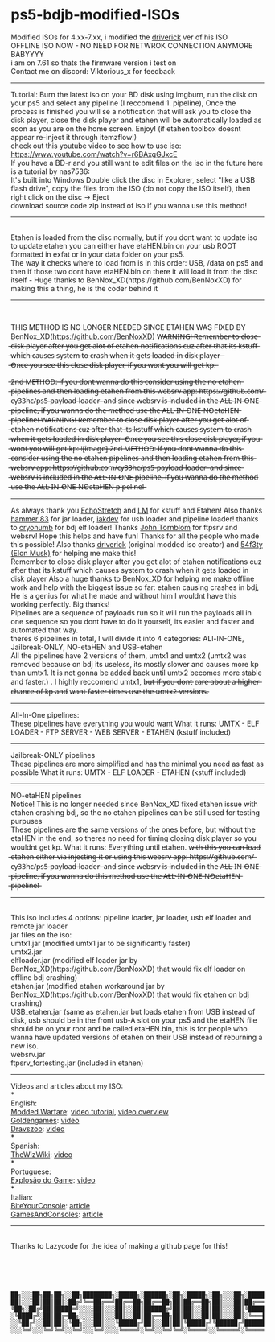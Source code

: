 # ps5-bdjb-modified-ISOs
Modified ISOs for 4.xx-7.xx, i modified the [driverick](https://github.com/DriveRick) ver of his ISO
<br />
OFFLINE ISO NOW - NO NEED FOR NETWROK CONNECTION ANYMORE BABYYYY
<br />
i am on 7.61 so thats the firmware version i test on
<br />
Contact me on discord: Viktorious_x for feedback
<br />
***
Tutorial: 
Burn the latest iso on your BD disk using imgburn, run the disk on your ps5 and select any pipeline (I reccomend 1. pipeline), Once the process is finished you will se a notification that will ask you to close the disk player, close the disk player and etahen will be automatically loaded as soon as you are on the home screen. Enjoy! (if etahen toolbox doesnt appear re-inject it through itemzflow!)
<br /> check out this youtube video to see how to use iso: https://www.youtube.com/watch?v=r6BAxgGJxcE 
<br />
If you have a BD-r and you still want to edit files on the iso in the future here is a tutorial by nas7536:
<br />
It's built into Windows
Double click the disc in Explorer, select "like a USB flash drive", copy the files from the ISO (do not copy the ISO itself), then right click on the disc -> Eject
<br />
download source code zip instead of iso if you wanna use this method!
<br />
***
<br />
Etahen is loaded from the disc normally, but if you dont want to update iso to update etahen you can either have etaHEN.bin on your usb ROOT formatted in exfat or in your data folder on your ps5.
<br />
The way it checks where to load from is in this order: USB, /data on ps5 and then if those two dont have etaHEN.bin on there it will load it from the disc itself - Huge thanks to BenNox_XD(https://github.com/BenNoxXD) for making this a thing, he is the coder behind it

<br />

***

<br />

THIS METHOD IS NO LONGER NEEDED SINCE ETAHEN WAS FIXED BY BenNox_XD(https://github.com/BenNoxXD)
W̶A̶R̶N̶I̶N̶G̶!̶ ̶R̶e̶m̶e̶m̶b̶e̶r̶ ̶t̶o̶ ̶c̶l̶o̶s̶e̶ ̶d̶i̶s̶k̶ ̶p̶l̶a̶y̶e̶r̶ ̶a̶f̶t̶e̶r̶ ̶y̶o̶u̶ ̶g̶e̶t̶ ̶a̶l̶o̶t̶ ̶o̶f̶ ̶e̶t̶a̶h̶e̶n̶ ̶n̶o̶t̶i̶f̶i̶c̶a̶t̶i̶o̶n̶s̶ ̶c̶u̶z̶ ̶a̶f̶t̶e̶r̶ ̶t̶h̶a̶t̶ ̶i̶t̶s̶ ̶k̶s̶t̶u̶f̶f̶ ̶w̶h̶i̶c̶h̶ ̶c̶a̶u̶s̶e̶s̶ ̶s̶y̶s̶t̶e̶m̶ ̶t̶o̶ ̶c̶r̶a̶s̶h̶ ̶w̶h̶e̶n̶ ̶i̶t̶ ̶g̶e̶t̶s̶ ̶l̶o̶a̶d̶e̶d̶ ̶i̶n̶ ̶d̶i̶s̶k̶ ̶p̶l̶a̶y̶e̶r̶
̶<br />
̶O̶n̶c̶e̶ ̶y̶o̶u̶ ̶s̶e̶e̶ ̶t̶h̶i̶s̶ ̶c̶l̶o̶s̶e̶ ̶d̶i̶s̶k̶ ̶p̶l̶a̶y̶e̶r̶,̶ ̶i̶f̶ ̶y̶o̶u̶ ̶w̶o̶n̶t̶ ̶y̶o̶u̶ ̶w̶i̶l̶l̶ ̶g̶e̶t̶ ̶k̶p̶:̶

̶2̶n̶d̶ ̶M̶E̶T̶H̶O̶D̶:̶ ̶i̶f̶ ̶y̶o̶u̶ ̶d̶o̶n̶t̶ ̶w̶a̶n̶n̶a̶ ̶d̶o̶ ̶t̶h̶i̶s̶ ̶c̶o̶n̶s̶i̶d̶e̶r̶ ̶u̶s̶i̶n̶g̶ ̶t̶h̶e̶ ̶n̶o̶ ̶e̶t̶a̶h̶e̶n̶ ̶p̶i̶p̶e̶l̶i̶n̶e̶s̶ ̶a̶n̶d̶ ̶t̶h̶e̶n̶ ̶l̶o̶a̶d̶i̶n̶g̶ ̶e̶t̶a̶h̶e̶n̶ ̶f̶r̶o̶m̶ ̶t̶h̶i̶s̶ ̶w̶e̶b̶s̶r̶v̶ ̶a̶p̶p̶:̶ ̶h̶t̶t̶p̶s̶:̶/̶/̶g̶i̶t̶h̶u̶b̶.̶c̶o̶m̶/̶c̶y̶3̶3̶h̶c̶/̶p̶s̶5̶-̶p̶a̶y̶l̶o̶a̶d̶-̶l̶o̶a̶d̶e̶r̶ ̶
̶a̶n̶d̶ ̶s̶i̶n̶c̶e̶ ̶w̶e̶b̶s̶r̶v̶ ̶i̶s̶ ̶i̶n̶c̶l̶u̶d̶e̶d̶ ̶i̶n̶ ̶t̶h̶e̶ ̶A̶L̶L̶-̶I̶N̶-̶O̶N̶E̶ ̶p̶i̶p̶e̶l̶i̶n̶e̶,̶ ̶i̶f̶ ̶y̶o̶u̶ ̶w̶a̶n̶n̶a̶ ̶d̶o̶ ̶t̶h̶e̶ ̶m̶e̶t̶h̶o̶d̶ ̶u̶s̶e̶ ̶t̶h̶e̶ ̶A̶L̶L̶-̶I̶N̶-̶O̶N̶E̶-̶N̶O̶e̶t̶a̶H̶E̶N̶ ̶p̶i̶p̶e̶l̶i̶n̶e̶!̶
̶*̶*̶W̶A̶R̶N̶I̶N̶G̶!̶ ̶R̶e̶m̶e̶m̶b̶e̶r̶ ̶t̶o̶ ̶c̶l̶o̶s̶e̶ ̶d̶i̶s̶k̶ ̶p̶l̶a̶y̶e̶r̶ ̶a̶f̶t̶e̶r̶ ̶y̶o̶u̶ ̶g̶e̶t̶ ̶a̶l̶o̶t̶ ̶o̶f̶ ̶e̶t̶a̶h̶e̶n̶ ̶n̶o̶t̶i̶f̶i̶c̶a̶t̶i̶o̶n̶s̶ ̶c̶u̶z̶ ̶a̶f̶t̶e̶r̶ ̶t̶h̶a̶t̶ ̶i̶t̶s̶ ̶k̶s̶t̶u̶f̶f̶ ̶w̶h̶i̶c̶h̶ ̶c̶a̶u̶s̶e̶s̶ ̶s̶y̶s̶t̶e̶m̶ ̶t̶o̶ ̶c̶r̶a̶s̶h̶ ̶w̶h̶e̶n̶ ̶i̶t̶ ̶g̶e̶t̶s̶ ̶l̶o̶a̶d̶e̶d̶ ̶i̶n̶ ̶d̶i̶s̶k̶ ̶p̶l̶a̶y̶e̶r̶ ̶ ̶O̶n̶c̶e̶ ̶y̶o̶u̶ ̶s̶e̶e̶ ̶t̶h̶i̶s̶ ̶c̶l̶o̶s̶e̶ ̶d̶i̶s̶k̶ ̶p̶l̶a̶y̶e̶r̶,̶ ̶i̶f̶ ̶y̶o̶u̶ ̶w̶o̶n̶t̶ ̶y̶o̶u̶ ̶w̶i̶l̶l̶ ̶g̶e̶t̶ ̶k̶p̶:̶ ̶!̶[̶i̶m̶a̶g̶e̶]̶̶ ̶2̶n̶d̶ ̶M̶E̶T̶H̶O̶D̶:̶ ̶i̶f̶ ̶y̶o̶u̶ ̶d̶o̶n̶t̶ ̶w̶a̶n̶n̶a̶ ̶d̶o̶ ̶t̶h̶i̶s̶ ̶c̶o̶n̶s̶i̶d̶e̶r̶ ̶u̶s̶i̶n̶g̶ ̶t̶h̶e̶ ̶n̶o̶ ̶e̶t̶a̶h̶e̶n̶ ̶p̶i̶p̶e̶l̶i̶n̶e̶s̶ ̶a̶n̶d̶ ̶t̶h̶e̶n̶ ̶l̶o̶a̶d̶i̶n̶g̶ ̶e̶t̶a̶h̶e̶n̶ ̶f̶r̶o̶m̶ ̶t̶h̶i̶s̶ ̶w̶e̶b̶s̶r̶v̶ ̶a̶p̶p̶:̶ ̶h̶t̶t̶p̶s̶:̶/̶/̶g̶i̶t̶h̶u̶b̶.̶c̶o̶m̶/̶c̶y̶3̶3̶h̶c̶/̶p̶s̶5̶-̶p̶a̶y̶l̶o̶a̶d̶-̶l̶o̶a̶d̶e̶r̶ ̶ ̶a̶n̶d̶ ̶s̶i̶n̶c̶e̶ ̶w̶e̶b̶s̶r̶v̶ ̶i̶s̶ ̶i̶n̶c̶l̶u̶d̶e̶d̶ ̶i̶n̶ ̶t̶h̶e̶ ̶A̶L̶L̶-̶I̶N̶-̶O̶N̶E̶ ̶p̶i̶p̶e̶l̶i̶n̶e̶,̶ ̶i̶f̶ ̶y̶o̶u̶ ̶w̶a̶n̶n̶a̶ ̶d̶o̶ ̶t̶h̶e̶ ̶m̶e̶t̶h̶o̶d̶ ̶u̶s̶e̶ ̶t̶h̶e̶ ̶A̶L̶L̶-̶I̶N̶-̶O̶N̶E̶-̶N̶O̶e̶t̶a̶H̶E̶N̶ ̶p̶i̶p̶e̶l̶i̶n̶e̶!̶*̶*̶
***

As always thank you [EchoStretch](https://github.com/Echostretch) and [LM](https://github.com/LightningMods) for kstuff and Etahen! Also thanks [hammer 83](https://github.com/hammer-83) for jar loader, [iakdev](https://github.com/iakdev) for usb loader and pipeline loader! thanks to [cryonumb](https://github.com/cryonumb) for bdj elf loader! Thanks [John Törnblom](https://github.com/john-tornblom) for ftpsrv and websrv!
 Hope this helps and have fun! Thanks for all the people who made this possible! Also thanks [driverick](https://github.com/DriveRick) (original modded iso creator) and [54f3ty (Elon Musk)](https://github.com/54f3ty) for helping me make this!
<br />
Remember to close disk player after you get alot of etahen notifications cuz after that its kstuff which causes system to crash when it gets loaded in disk player
Also a huge thanks to [BenNox_XD](https://github.com/BenNoxXD) for helping me make offline work and help with the biggest issue so far: etahen causing crashes in bdj, He is a genius for what he made and without him I wouldnt have this working perfectly. Big thanks!
<br />
Pipelines are a sequence of payloads run so it will run the payloads all in one sequence so you dont have to do it yourself, its easier and faster and automated that way.
<br />
theres 6 pipelines in total, I will divide it into 4 categories: ALl-IN-ONE, Jailbreak-ONLY, NO-etaHEN and USB-etahen
<br />
All the pipelines have 2 versions of them, umtx1 and umtx2 (umtx2 was removed because on bdj its useless, its mostly slower and causes more kp than umtx1. It is not gonna be added back until umtx2 becomes more stable and faster.) . I highly reccomend umtx1, b̶u̶t̶ i̶f̶ y̶o̶u̶ d̶o̶n̶t̶ c̶a̶r̶e̶ a̶b̶o̶u̶t̶ a̶ h̶i̶g̶h̶e̶r̶ c̶h̶a̶n̶c̶e̶ o̶f̶ k̶p̶ a̶n̶d̶ w̶a̶n̶t̶ f̶a̶s̶t̶e̶r̶ t̶i̶m̶e̶s̶ u̶s̶e̶ t̶h̶e̶ u̶m̶t̶x̶2̶ v̶e̶r̶s̶i̶o̶n̶s̶.

__________________________________________________________________________________________________________________________________________________________________________________
All-In-One pipelines:
<br />
These pipelines have everything you would want
What it runs: UMTX - ELF LOADER - FTP SERVER - WEB SERVER - ETAHEN (kstuff included) 

__________________________________________________________________________________________________________________________________________________________________________________
Jailbreak-ONLY pipelines
<br />
These pipelines are more simplified and has the minimal you need as fast as possible
What it runs: UMTX - ELF LOADER - ETAHEN (kstuff included) 

__________________________________________________________________________________________________________________________________________________________________________________
NO-etaHEN pipelines
<br />
Notice! This is no longer needed since BenNox_XD fixed etahen issue with etahen crashing bdj, so the no etahen pipelines can be still used for testing purpuses
<br />
These pipelines are the same versions of the ones before, but without the etaHEN in the end, so theres no need for timing closing disk player so you wouldnt get kp.
What it runs: Everything until etahen.
w̶i̶t̶h̶ ̶t̶h̶i̶s̶ ̶y̶o̶u̶ ̶c̶a̶n̶ ̶l̶o̶a̶d̶ ̶e̶t̶a̶h̶e̶n̶ ̶e̶i̶t̶h̶e̶r̶ ̶v̶i̶a̶ ̶i̶n̶j̶e̶c̶t̶i̶n̶g̶ ̶i̶t̶ ̶o̶r̶ ̶u̶s̶i̶n̶g̶ ̶t̶h̶i̶s̶ ̶w̶e̶b̶s̶r̶v̶ ̶a̶p̶p̶:̶ ̶h̶t̶t̶p̶s̶:̶/̶/̶g̶i̶t̶h̶u̶b̶.̶c̶o̶m̶/̶c̶y̶3̶3̶h̶c̶/̶p̶s̶5̶-̶p̶a̶y̶l̶o̶a̶d̶-̶l̶o̶a̶d̶e̶r̶ ̶
̶a̶n̶d̶ ̶s̶i̶n̶c̶e̶ ̶w̶e̶b̶s̶r̶v̶ ̶i̶s̶ ̶i̶n̶c̶l̶u̶d̶e̶d̶ ̶i̶n̶ ̶t̶h̶e̶ ̶A̶L̶L̶-̶I̶N̶-̶O̶N̶E̶ ̶p̶i̶p̶e̶l̶i̶n̶e̶,̶ ̶i̶f̶ ̶y̶o̶u̶ ̶w̶a̶n̶n̶a̶ ̶d̶o̶ ̶t̶h̶i̶s̶ ̶m̶e̶t̶h̶o̶d̶ ̶u̶s̶e̶ ̶t̶h̶e̶ ̶A̶L̶L̶-̶I̶N̶-̶O̶N̶E̶-̶N̶O̶e̶t̶a̶H̶E̶N̶ ̶p̶i̶p̶e̶l̶i̶n̶e̶!̶

__________________________________________________________________________________________________________________________________________________________________________________
<br />
This iso includes 4 options: pipeline loader, jar loader, usb elf loader and remote jar loader
<br />
jar files on the iso:
<br />
umtx1.jar (modified umtx1 jar to be significantly faster)
<br />
umtx2.jar
<br />
elfloader.jar (modified elf loader jar by BenNox_XD(https://github.com/BenNoxXD) that would fix elf loader on offline bdj crashing)
<br />
etahen.jar (modified etahen workaround jar by BenNox_XD(https://github.com/BenNoxXD) that would fix etahen on bdj crashing) 
<br />
USB_etahen.jar (same as etahen.jar but loads etahen from USB instead of disk, usb should be in the front usb-A slot on your ps5 and the etaHEN file should be on your root and be called etaHEN.bin, this is for people who wanna have updated versions of etahen on their USB instead of reburning a new iso.
<br />
websrv.jar
<br />
ftpsrv_fortesting.jar (included in etahen)
<br />


__________________________________________________________________________________________________________________________________________________________________________________

Videos and articles about my ISO:
<br />
*
<br />
English:
<br />
[Modded Warfare](https://www.youtube.com/@MODDEDWARFARE): [video tutorial](https://www.youtube.com/watch?v=r6BAxgGJxcE), [video overview
<br />](https://youtu.be/7MhVjhboDkU?t=766)
[Goldengames](https://www.youtube.com/@goldengames7890): [video](https://www.youtube.com/watch?v=fVQMu2dtV5I)
<br />
[Dravszoo](https://www.youtube.com/@dravszoo): [video](https://www.youtube.com/watch?v=gYSRhE5omGQ&lc)
<br />
*
<br />
Spanish:
<br />
[TheWizWiki](https://www.youtube.com/@TheWizWiki): [video](https://www.youtube.com/watch?v=AhpxlLCryfA)
<br />
*
<br />
Portuguese:
<br />
[Explosão do Game](https://www.youtube.com/@Explosaodogame): [video](https://www.youtube.com/watch?v=lzu7JqJg8jc)
<br />
*
<br />
Italian:
<br />
[BiteYourConsole](https://x.com/BiteYourConsole): [article](https://www.biteyourconsole.net/2025/05/02/scena-ps5-rilasciato-ps5-bdjb-modified-iso-v1-10-nuova-iso-modificata-per-i-firmware-6-xx-e-7-xx-della-console-playstation-5/?fsp_sid=24213)
<br />
[GamesAndConsoles](https://x.com/GAMESANDCON): [article](https://www.gamesandconsoles.net/ps5-rilasciato-ps5-bdjb-modified-iso-v1-11-jailbreak-offline-senza-connessione-internet/)
***
<br />
Thanks to Lazycode for the idea of making a github page for this!
<br />
<br />
<br />
<br />
<br />

```
██╗░░░██╗██╗██╗░░██╗████████╗░█████╗░██████╗░██╗░█████╗░██╗░░░██╗░██████╗
██║░░░██║██║██║░██╔╝╚══██╔══╝██╔══██╗██╔══██╗██║██╔══██╗██║░░░██║██╔════╝
╚██╗░██╔╝██║█████═╝░░░░██║░░░██║░░██║██████╔╝██║██║░░██║██║░░░██║╚█████╗░
░╚████╔╝░██║██╔═██╗░░░░██║░░░██║░░██║██╔══██╗██║██║░░██║██║░░░██║░╚═══██╗
░░╚██╔╝░░██║██║░╚██╗░░░██║░░░╚█████╔╝██║░░██║██║╚█████╔╝╚██████╔╝██████╔╝
░░░╚═╝░░░╚═╝╚═╝░░╚═╝░░░╚═╝░░░░╚════╝░╚═╝░░╚═╝╚═╝░╚════╝░░╚═════╝░╚═════╝░
```
